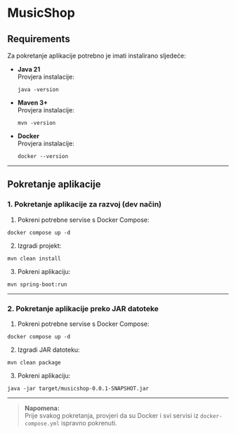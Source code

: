 # MusicShop

## Requirements

Za pokretanje aplikacije potrebno je imati instalirano sljedeće:

- **Java 21**  
  Provjera instalacije:
    ```
  java -version
  ```

- **Maven 3+**  
Provjera instalacije:
  ```
  mvn -version
  ```

- **Docker**  
Provjera instalacije:

  ```
  docker --version
  ```

---

## Pokretanje aplikacije

### 1. Pokretanje aplikacije za razvoj (dev način)

1. Pokreni potrebne servise s Docker Compose:
  ```
  docker compose up -d
  ```

2. Izgradi projekt:
  ```
  mvn clean install
  ```

3. Pokreni aplikaciju:
  ```
  mvn spring-boot:run
  ```

---

### 2. Pokretanje aplikacije preko JAR datoteke

1. Pokreni potrebne servise s Docker Compose:
  ```
  docker compose up -d
  ```

2. Izgradi JAR datoteku:
  ```
  mvn clean package
  ```

3. Pokreni aplikaciju:
  ```
  java -jar target/musicshop-0.0.1-SNAPSHOT.jar
  ```

---

> **Napomena:**  
> Prije svakog pokretanja, provjeri da su Docker i svi servisi iz `docker-compose.yml` ispravno pokrenuti.

